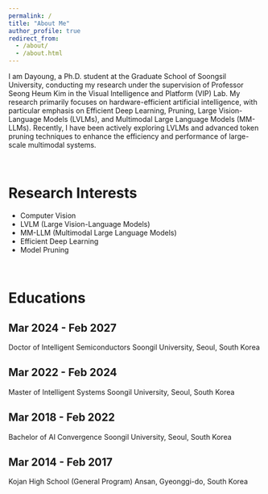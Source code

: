 ```yaml
---
permalink: /
title: "About Me"
author_profile: true
redirect_from: 
  - /about/
  - /about.html
---
```


I am Dayoung, a Ph.D. student at the Graduate School of Soongsil University, conducting my research under the supervision of Professor Seong Heum Kim in the Visual Intelligence and Platform (VIP) Lab. My research primarily focuses on hardware-efficient artificial intelligence, with particular emphasis on Efficient Deep Learning, Pruning, Large Vision-Language Models (LVLMs), and Multimodal Large Language Models (MM-LLMs). 
Recently, I have been actively exploring LVLMs and advanced token pruning techniques to enhance the efficiency and performance of large-scale multimodal systems.

<br>

Research Interests
======
- Computer Vision
- LVLM (Large Vision-Language Models)
- MM-LLM (Multimodal Large Language Models)
- Efficient Deep Learning
- Model Pruning

<br>

Educations
======

Mar 2024 - Feb 2027
------
Doctor of Intelligent Semiconductors
Soongil University, Seoul, South Korea

Mar 2022 - Feb 2024
------
Master of Intelligent Systems
Soongil University, Seoul, South Korea

Mar 2018 - Feb 2022
------
Bachelor of AI Convergence
Soongil University, Seoul, South Korea

Mar 2014 - Feb 2017
------
Kojan High School (General Program)
Ansan, Gyeonggi-do, South Korea

<!-- Create content & metadata
------
For site content, there is one Markdown file for each type of content, which are stored in directories like _publications, _talks, _posts, _teaching, or _pages. For example, each talk is a Markdown file in the [_talks directory](https://github.com/academicpages/academicpages.github.io/tree/master/_talks). At the top of each Markdown file is structured data in YAML about the talk, which the theme will parse to do lots of cool stuff. The same structured data about a talk is used to generate the list of talks on the [Talks page](https://academicpages.github.io/talks), each [individual page](https://academicpages.github.io/talks/2012-03-01-talk-1) for specific talks, the talks section for the [CV page](https://academicpages.github.io/cv), and the [map of places you've given a talk](https://academicpages.github.io/talkmap.html) (if you run this [python file](https://github.com/academicpages/academicpages.github.io/blob/master/talkmap.py) or [Jupyter notebook](https://github.com/academicpages/academicpages.github.io/blob/master/talkmap.ipynb), which creates the HTML for the map based on the contents of the _talks directory).

**Markdown generator**

The repository includes [a set of Jupyter notebooks](https://github.com/academicpages/academicpages.github.io/tree/master/markdown_generator
) that converts a CSV containing structured data about talks or presentations into individual Markdown files that will be properly formatted for the Academic Pages template. The sample CSVs in that directory are the ones I used to create my own personal website at stuartgeiger.com. My usual workflow is that I keep a spreadsheet of my publications and talks, then run the code in these notebooks to generate the Markdown files, then commit and push them to the GitHub repository.

How to edit your site's GitHub repository
------
Many people use a git client to create files on their local computer and then push them to GitHub's servers. If you are not familiar with git, you can directly edit these configuration and Markdown files directly in the github.com interface. Navigate to a file (like [this one](https://github.com/academicpages/academicpages.github.io/blob/master/_talks/2012-03-01-talk-1.md) and click the pencil icon in the top right of the content preview (to the right of the "Raw | Blame | History" buttons). You can delete a file by clicking the trashcan icon to the right of the pencil icon. You can also create new files or upload files by navigating to a directory and clicking the "Create new file" or "Upload files" buttons. 

Example: editing a Markdown file for a talk
![Editing a Markdown file for a talk](/images/editing-talk.png)

For more info
------
More info about configuring Academic Pages can be found in [the guide](https://academicpages.github.io/markdown/), the [growing wiki](https://github.com/academicpages/academicpages.github.io/wiki), and you can always [ask a question on GitHub](https://github.com/academicpages/academicpages.github.io/discussions). The [guides for the Minimal Mistakes theme](https://mmistakes.github.io/minimal-mistakes/docs/configuration/) (which this theme was forked from) might also be helpful. --> 
